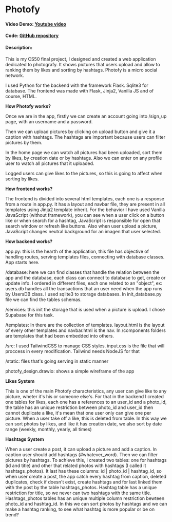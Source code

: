 # Photofy
#### Video Demo:  [Youtube video](https://www.youtube.com/watch?v=-61FIshVU3M)
#### Code: [GitHub repository](https://github.com/blu3army/cs50_final)
#### Description:

This is my CS50 final project, I designed and created a web application dedicated to photografy. It shows pictures that users upload and allow to ranking them by likes and sorting by hashtags. Photofy is a micro social network.

I used Python for the backend with the framework Flask. Sqlite3 for database. The frontend was made with Flask, Jinja2, Vanilla JS and of course, HTML.

**How Photofy works?**

Once we are in the app, firstly we can create an account going into /sign_up page, with an username and a password.

Then we can upload pictures by clicking on upload button and give it a caption with hashtags. The hashtags are important because users can filter pictures by them.

In the home page we can watch all pictures had been uploaded, sort them by likes, by creation date or by hashtags. Also we can enter on any profile user to watch all pictures that it uploaded.

Logged users can give likes to the pictures, so this is going to affect when sorting by likes.


**How frontend works?**

The frontend is divided into several html templates, each one is a response from a route in app.py. It has a layout and navbar file, they are present in all templates using Jinja2 template inherit.
For the behavior I have used Vanilla JavaScript (without framework), you can see when a user click on a button like or when search for a hashtag, JavaScript is responsible for open that search window or refresh like buttons. Also when user upload a picture, JavaScript changes neutral background for an imagen that user selected.


**How backend works?**

app.py: this is the hearth of the application, this file has objective of handling routes, serving templates files, connecting with database classes. App starts here.

/database: here we can find classes that handle the relation between the app and the database, each class can connect to database to get, create or update info. I ordered in different files, each one related to an "object", ex: users.db handles all the transactions that an user need when the app runs by UsersDB class.
I used sqlite3 to storage databases.
In init_database.py file we can find the tables schemas.

/services: this init the storage that is used when a picture is upload. I chose Supabase for this task.

/templates: In there are the collection of templates. layout.html is the layout of every other templates and navbar.html is the nav. In /components folders are templates that had been embedded into others.

/src: I used TailwindCSS to manage CSS styles. input.css is the file that will proccess in every modification. Tailwind needs NodeJS for that

/static: files that's going serving in static manner

photofy_design.drawio: shows a simple wireframe of the app


**Likes System**

This is one of the main Photofy characteristics, any user can give like to any picture, wheter it's his or someone else's. For that in the backend I created one tables for likes, each one has a references to an user_id and a photo_id, the table has an unique restriction between photo_id and user_id then cannot duplicate a like, it's mean that one user only can give one per picture. When a user take off a like, this is deleted from table. In this way we can sort photos by likes, and like it has creation date, we also sort by date range (weekly, monthly, yearly, all times)

**Hashtags System**

When a user create a post, it can upload a picture and add a caption. In caption user should add hashtags (#whatever_word). Then we can filter pictures by hashtags. To achieve this, I created two tables: one for hashtags (id and title) and other that related photos with hashtags (I called it hashtags_photos). It last has these columns: id | photo_id | hashtag_id, so when user create a post, the app catch every hashtag from caption, deleted duplicates, check if doesn't exist, create hashtags and for last linked them with the post by the table hashtags_photos. Hashtag table has a unique restriction for title, so we never can two hashtags with the same title. Hashtags_photos tables has an unique multiple column restriction bewteen photo_id and hashtag_id. In this we can sort photos by hashtags and we can make a hashtag ranking, to see what hashtag is more popular or be on trend?


